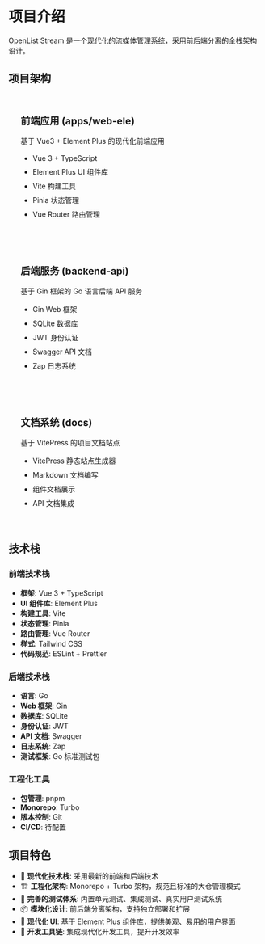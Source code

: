 # 项目介绍

OpenList Stream 是一个现代化的流媒体管理系统，采用前后端分离的全栈架构设计。

## 项目架构

<div class="project-architecture">
  <div class="architecture-grid">
    <div class="architecture-item">
      <h3>前端应用 (apps/web-ele)</h3>
      <p>基于 Vue3 + Element Plus 的现代化前端应用</p>
      <ul>
        <li>Vue 3 + TypeScript</li>
        <li>Element Plus UI 组件库</li>
        <li>Vite 构建工具</li>
        <li>Pinia 状态管理</li>
        <li>Vue Router 路由管理</li>
      </ul>
    </div>
    <div class="architecture-item">
      <h3>后端服务 (backend-api)</h3>
      <p>基于 Gin 框架的 Go 语言后端 API 服务</p>
      <ul>
        <li>Gin Web 框架</li>
        <li>SQLite 数据库</li>
        <li>JWT 身份认证</li>
        <li>Swagger API 文档</li>
        <li>Zap 日志系统</li>
      </ul>
    </div>
    <div class="architecture-item">
      <h3>文档系统 (docs)</h3>
      <p>基于 VitePress 的项目文档站点</p>
      <ul>
        <li>VitePress 静态站点生成器</li>
        <li>Markdown 文档编写</li>
        <li>组件文档展示</li>
        <li>API 文档集成</li>
      </ul>
    </div>
  </div>
</div>

## 技术栈

### 前端技术栈

- **框架**: Vue 3 + TypeScript
- **UI 组件库**: Element Plus
- **构建工具**: Vite
- **状态管理**: Pinia
- **路由管理**: Vue Router
- **样式**: Tailwind CSS
- **代码规范**: ESLint + Prettier

### 后端技术栈

- **语言**: Go
- **Web 框架**: Gin
- **数据库**: SQLite
- **身份认证**: JWT
- **API 文档**: Swagger
- **日志系统**: Zap
- **测试框架**: Go 标准测试包

### 工程化工具

- **包管理**: pnpm
- **Monorepo**: Turbo
- **版本控制**: Git
- **CI/CD**: 待配置

## 项目特色

- 🚀 **现代化技术栈**: 采用最新的前端和后端技术
- 🏗️ **工程化架构**: Monorepo + Turbo 架构，规范且标准的大仓管理模式
- 🧪 **完善的测试体系**: 内置单元测试、集成测试、真实用户测试系统
- 📦 **模块化设计**: 前后端分离架构，支持独立部署和扩展
- 🎨 **现代化 UI**: 基于 Element Plus 组件库，提供美观、易用的用户界面
- 🔧 **开发工具链**: 集成现代化开发工具，提升开发效率

<style>
.project-architecture {
  margin: 2rem 0;
}

.architecture-grid {
  display: grid;
  grid-template-columns: repeat(auto-fit, minmax(300px, 1fr));
  gap: 2rem;
  margin-top: 2rem;
}

.architecture-item {
  padding: 1.5rem;
  border: 1px solid var(--vp-c-divider);
  border-radius: 8px;
  background: var(--vp-c-bg-soft);
}

.architecture-item h3 {
  margin: 0 0 1rem 0;
  color: var(--vp-c-brand);
  font-size: 1.2rem;
}

.architecture-item p {
  margin: 0 0 1rem 0;
  color: var(--vp-c-text-2);
}

.architecture-item ul {
  margin: 0;
  padding-left: 1.5rem;
}

.architecture-item li {
  margin: 0.5rem 0;
  color: var(--vp-c-text-1);
}

@media (max-width: 768px) {
  .architecture-grid {
    grid-template-columns: 1fr;
  }
}
</style>
